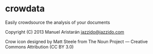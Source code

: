 crowdata
========

Easily crowdsource the analysis of your documents


Copyright (C) 2013 Manuel Aristarán <jazzido@jazzido.com>

Crow icon designed by Matt Steele from The Noun Project — Creative Commons Attribution (CC BY 3.0)
